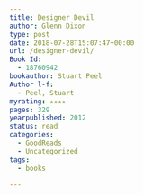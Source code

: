 ```yaml
---
title: Designer Devil
author: Glenn Dixon
type: post
date: 2018-07-28T15:07:47+00:00
url: /designer-devil/
Book Id:
  - 18760942
bookauthor: Stuart Peel
Author l-f:
  - Peel, Stuart
myrating: ★★★★
pages: 329
yearpublished: 2012
status: read
categories:
  - GoodReads
  - Uncategorized
tags:
  - books

---
```

